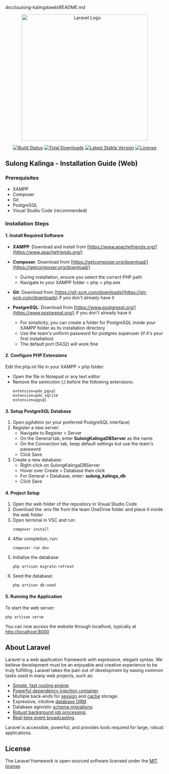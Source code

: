 docs\sulong-kalinga\web\README.md
<p align="center"><a href="https://laravel.com" target="_blank"><img src="https://raw.githubusercontent.com/laravel/art/master/logo-lockup/5%20SVG/2%20CMYK/1%20Full%20Color/laravel-logolockup-cmyk-red.svg" width="400" alt="Laravel Logo"></a></p>

<p align="center">
<a href="https://github.com/laravel/framework/actions"><img src="https://github.com/laravel/framework/workflows/tests/badge.svg" alt="Build Status"></a>
<a href="https://packagist.org/packages/laravel/framework"><img src="https://img.shields.io/packagist/dt/laravel/framework" alt="Total Downloads"></a>
<a href="https://packagist.org/packages/laravel/framework"><img src="https://img.shields.io/packagist/v/laravel/framework" alt="Latest Stable Version"></a>
<a href="https://packagist.org/packages/laravel/framework"><img src="https://img.shields.io/packagist/l/laravel/framework" alt="License"></a>
</p>

## Sulong Kalinga - Installation Guide (Web)

### Prerequisites
- XAMPP
- Composer
- Git
- PostgreSQL
- Visual Studio Code (recommended)

### Installation Steps

#### 1. Install Required Software

- **XAMPP**: Download and install from [https://www.apachefriends.org/](https://www.apachefriends.org/)

- **Composer**: Download from [https://getcomposer.org/download/](https://getcomposer.org/download/)
  - During installation, ensure you select the correct PHP path
  - Navigate to your XAMPP folder > php > php.exe

- **Git**: Download from [https://git-scm.com/downloads](https://git-scm.com/downloads) if you don't already have it

- **PostgreSQL**: Download from [https://www.postgresql.org/](https://www.postgresql.org/) if you don't already have it
  - For simplicity, you can create a folder for PostgreSQL inside your XAMPP folder as its installation directory
  - Use the team's uniform password for postgres superuser (if it's your first installation)
  - The default port (5432) will work fine

#### 2. Configure PHP Extensions

Edit the php.ini file in your XAMPP > php folder:
- Open the file in Notepad or any text editor
- Remove the semicolon (;) before the following extensions:
  ```
  extension=pdo_pgsql
  extension=pdo_sqlite
  extension=pgsql
  ```

#### 3. Setup PostgreSQL Database

1. Open pgAdmin (or your preferred PostgreSQL interface)
2. Register a new server:
   - Navigate to Register > Server
   - On the General tab, enter **SulongKalingaDBServer** as the name
   - On the Connection tab, keep default settings but use the team's password
   - Click Save
3. Create a new database:
   - Right-click on SulongKalingaDBServer
   - Hover over Create > Database then click
   - For General > Database, enter: **sulong_kalinga_db**
   - Click Save

#### 4. Project Setup

1. Open the web folder of the repository in Visual Studio Code
2. Download the .env file from the team OneDrive folder and place it inside the web folder
3. Open terminal in VSC and run:
   ```
   composer install
   ```
4. After completion, run:
   ```
   composer run dev
   ```
5. Initialize the database:
   ```
   php artisan migrate:refresh
   ```
6. Seed the database:
   ```
   php artisan db:seed
   ```

#### 5. Running the Application

To start the web server:
```
php artisan serve
```

You can now access the website through localhost, typically at [http://localhost:8000](http://localhost:8000)

## About Laravel

Laravel is a web application framework with expressive, elegant syntax. We believe development must be an enjoyable and creative experience to be truly fulfilling. Laravel takes the pain out of development by easing common tasks used in many web projects, such as:

- [Simple, fast routing engine](https://laravel.com/docs/routing).
- [Powerful dependency injection container](https://laravel.com/docs/container).
- Multiple back-ends for [session](https://laravel.com/docs/session) and [cache](https://laravel.com/docs/cache) storage.
- Expressive, intuitive [database ORM](https://laravel.com/docs/eloquent).
- Database agnostic [schema migrations](https://laravel.com/docs/migrations).
- [Robust background job processing](https://laravel.com/docs/queues).
- [Real-time event broadcasting](https://laravel.com/docs/broadcasting).

Laravel is accessible, powerful, and provides tools required for large, robust applications.

## License

The Laravel framework is open-sourced software licensed under the [MIT license](https://opensource.org/licenses/MIT).